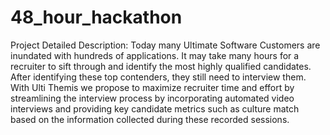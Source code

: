 # 48_hour_hackathon
Project Detailed Description:   Today many Ultimate Software Customers are inundated with hundreds of applications. It may take many hours for a recruiter to sift through and identify the most highly qualified candidates. After identifying these top contenders, they still need to interview them. With Ulti Themis we propose to maximize recruiter time and effort by streamlining the interview process by incorporating automated video interviews and providing key candidate metrics such as culture match based on the information collected during these recorded sessions.
